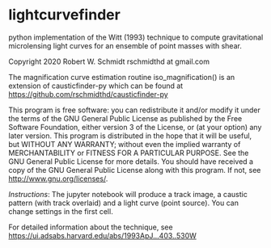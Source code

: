 # lightcurvefinder
python implementation of the Witt (1993) technique to compute gravitational microlensing light curves for an ensemble of point masses with shear.

Copyright 2020 Robert W. Schmidt rschmidthd at gmail.com

The magnification curve estimation routine iso_magnification() is an extension of causticfinder-py which can be found at https://github.com/rschmidthd/causticfinder-py

This program is free software: you can redistribute it and/or modify it under the terms of the GNU General Public License as published by the Free Software Foundation, either version 3 of the License, or (at your option) any later version.
This program is distributed in the hope that it will be useful, but WITHOUT ANY WARRANTY; without even the implied warranty of MERCHANTABILITY or FITNESS FOR A PARTICULAR PURPOSE.  See the GNU General Public License for more details.
You should have received a copy of the GNU General Public License along with this program.  If not, see <http://www.gnu.org/licenses/>.

*Instructions*: The jupyter notebook will produce a track image, a caustic pattern (with track overlaid) and a light curve (point source). You can change settings in the first cell.

For detailed information about the technique, see https://ui.adsabs.harvard.edu/abs/1993ApJ...403..530W
